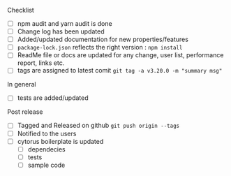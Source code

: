 Checklist

* [ ] npm audit and yarn audit is done
* [ ] Change log has been updated
* [ ] Added/updated documentation for new properties/features
* [ ] `package-lock.json` reflects the right version : `npm install`
* [ ] ReadMe file or docs are updated for any change, user list, performance report, links etc.
* [ ] tags are assigned to latest comit `git tag -a v3.20.0 -m "summary msg"`

In general
* [ ] tests are added/updated

Post release
* [ ] Tagged and Released on github `git push origin --tags`
* [ ] Notified to the users
* [ ] cytorus boilerplate is updated
    * [ ] dependecies
    * [ ] tests
    * [ ] sample code